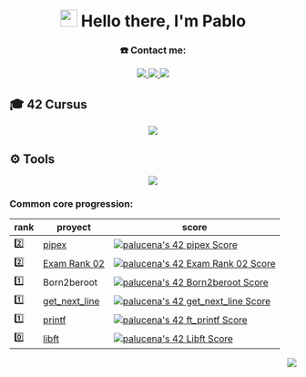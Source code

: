 <h1 align="center">
  <img src="https://github.com/blackcater/blackcater/raw/main/images/Hi.gif" height="30">
  Hello there, I'm Pablo
</h1>

<h3 align="center">☎️ Contact me:</h3>
 <p align="center">
  <a href="https://www.linkedin.com/in/pablo-lucena-gonz%C3%A1lez-34a172213/">
    <img src="https://img.shields.io/badge/LinkedIn-0077B5?style=for-the-badge&logo=linkedin&logoColor=white" />
  </a>
  <a href="mailto:pablolucena01@gmail.com">
    <img src="https://img.shields.io/badge/Gmail-D14836?style=for-the-badge&logo=gmail&logoColor=white" />
  </a>
  <a href="https://instagram.com/mr.lucena/">
    <img src="https://img.shields.io/badge/Instagram-E4405F?style=for-the-badge&logo=instagram&logoColor=white" />
  </a>
</p>

<h2>🎓 42 Cursus</h2>

<p align="center">
  <img src="https://badge.mediaplus.ma/greenbinary/palucena?1337Badge=off&UM6P=off)](https://github.com/oakoudad/badge42" />
</p>

<h2>⚙️ Tools</h2>
<p align="center">
  <a href="https://skillicons.dev">
    <img src="https://skillicons.dev/icons?i=autocad,arduino,vscode,bash,c,css,html,js&perline=8" />
  </a>
</p>

### Common core progression:
| rank  | proyect | score|
| ---   | --- | --- |
|2️⃣|[pipex](https://github.com/PaLucena/pipex)| [![palucena's 42 pipex Score](https://badge42.vercel.app/api/v2/clh0rcvvr004008ms8n3f7co8/project/3120071)](https://github.com/JaeSeoKim/badge42) |
|2️⃣|[Exam Rank 02](https://github.com/PaLucena/Exam-Rank-02)| [![palucena's 42 Exam Rank 02 Score](https://badge42.vercel.app/api/v2/clh0rcvvr004008ms8n3f7co8/project/3115751)](https://github.com/JaeSeoKim/badge42) |
|1️⃣|Born2beroot| [![palucena's 42 Born2beroot Score](https://badge42.vercel.app/api/v2/clh0rcvvr004008ms8n3f7co8/project/3103684)](https://github.com/JaeSeoKim/badge42) |
|1️⃣|[get_next_line](https://github.com/PaLucena/get_next_line)| [![palucena's 42 get_next_line Score](https://badge42.vercel.app/api/v2/clh0rcvvr004008ms8n3f7co8/project/3081812)](https://github.com/JaeSeoKim/badge42) |
|1️⃣|[printf](https://github.com/PaLucena/printf)| [![palucena's 42 ft_printf Score](https://badge42.vercel.app/api/v2/clh0rcvvr004008ms8n3f7co8/project/3080536)](https://github.com/JaeSeoKim/badge42) |
|0️⃣|[libft](https://github.com/PaLucena/libft)| [![palucena's 42 Libft Score](https://badge42.vercel.app/api/v2/clh0rcvvr004008ms8n3f7co8/project/3069821)](https://github.com/JaeSeoKim/badge42) |

<p align="right">
  <img src="https://komarev.com/ghpvc/?username=PaLucena&style=flat-square&color=red" />
</p>
<!--
Así se comenta en GitHub
-->

